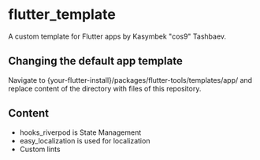 # flutter_template

A custom template for Flutter apps by Kasymbek "cos9" Tashbaev.

## Changing the default app template

Navigate to {your-flutter-install}/packages/flutter-tools/templates/app/ and replace content of the
directory with files of this repository.

## Content
* hooks_riverpod is State Management
* easy_localization is used for localization
* Custom lints
